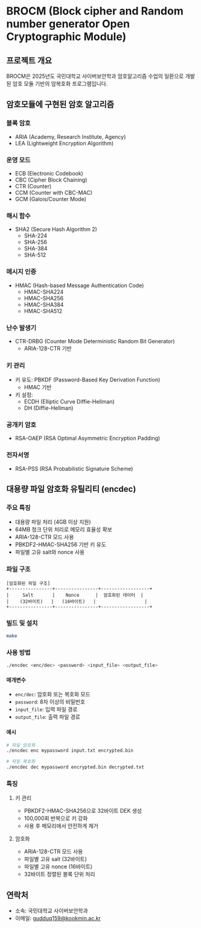 # BROCM (Block cipher and Random number generator Open Cryptographic Module)

## 프로젝트 개요
BROCM은 2025년도 국민대학교 사이버보안학과 암호알고리즘 수업의 일환으로 개발된 암호 모듈 기반의 암복호화 프로그램입니다.

## 암호모듈에 구현된 암호 알고리즘

### 블록 암호
- ARIA (Academy, Research Institute, Agency)
- LEA (Lightweight Encryption Algorithm)

### 운영 모드
- ECB (Electronic Codebook)
- CBC (Cipher Block Chaining)
- CTR (Counter)
- CCM (Counter with CBC-MAC)
- GCM (Galois/Counter Mode)

### 해시 함수
- SHA2 (Secure Hash Algorithm 2)
  - SHA-224
  - SHA-256
  - SHA-384
  - SHA-512

### 메시지 인증
- HMAC (Hash-based Message Authentication Code)
  - HMAC-SHA224
  - HMAC-SHA256
  - HMAC-SHA384
  - HMAC-SHA512

### 난수 발생기
- CTR-DRBG (Counter Mode Deterministic Random Bit Generator)
  - ARIA-128-CTR 기반

### 키 관리
- 키 유도: PBKDF (Password-Based Key Derivation Function)
  - HMAC 기반
- 키 설정: 
  - ECDH (Elliptic Curve Diffie-Hellman)
  - DH (Diffie-Hellman)

### 공개키 암호
- RSA-OAEP (RSA Optimal Asymmetric Encryption Padding)

### 전자서명
- RSA-PSS (RSA Probabilistic Signature Scheme)

## 대용량 파일 암호화 유틸리티 (encdec)

### 주요 특징
- 대용량 파일 처리 (4GB 이상 지원)
- 64MB 청크 단위 처리로 메모리 효율성 확보
- ARIA-128-CTR 모드 사용
- PBKDF2-HMAC-SHA256 기반 키 유도
- 파일별 고유 salt와 nonce 사용

### 파일 구조
```
[암호화된 파일 구조]
+----------------+----------------+------------------+
|     Salt       |    Nonce      |  암호화된 데이터  |
|    (32바이트)   |   (16바이트)   |                  |
+----------------+----------------+------------------+
```

### 빌드 및 설치
```bash
make
```

### 사용 방법
```bash
./encdec <enc/dec> <password> <input_file> <output_file>
```

#### 매개변수
- `enc/dec`: 암호화 또는 복호화 모드
- `password`: 8자 이상의 비밀번호
- `input_file`: 입력 파일 경로
- `output_file`: 출력 파일 경로

#### 예시
```bash
# 파일 암호화
./encdec enc mypassword input.txt encrypted.bin

# 파일 복호화
./encdec dec mypassword encrypted.bin decrypted.txt
```

### 특징
1. 키 관리
   - PBKDF2-HMAC-SHA256으로 32바이트 DEK 생성
   - 100,000회 반복으로 키 강화
   - 사용 후 메모리에서 안전하게 제거

2. 암호화
   - ARIA-128-CTR 모드 사용
   - 파일별 고유 salt (32바이트)
   - 파일별 고유 nonce (16바이트)
   - 32바이트 정렬된 블록 단위 처리


## 연락처
- 소속: 국민대학교 사이버보안학과
- 이메일: gudduq159@kookmin.ac.kr
